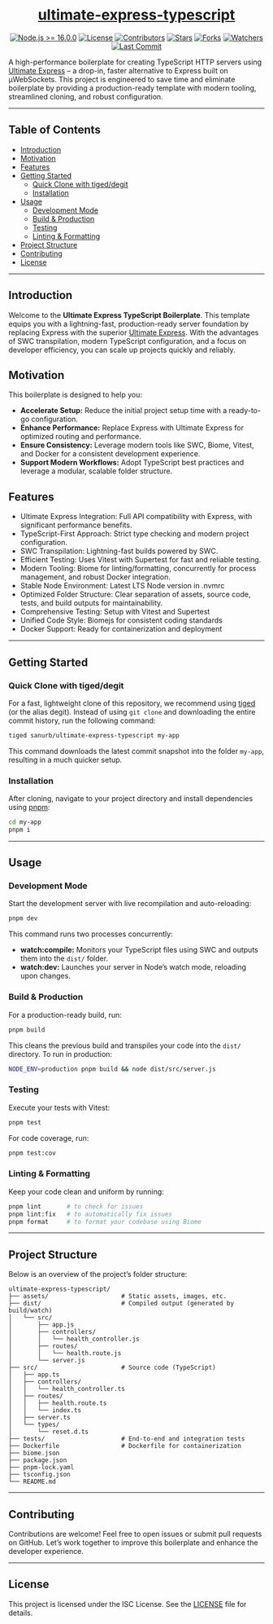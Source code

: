 <div align = "center">

<h1><a href="https://github.com/sanurb/ultimate-express-typescript">ultimate-express-typescript</a></h1>

[![Node.js >= 16.0.0](https://img.shields.io/badge/Node.js-%3E=16.0.0-green)](https://nodejs.org)
[![License](https://img.shields.io/github/license/sanurb/ultimate-express-typescript?style=flat&color=eee&label=)](https://github.com/sanurb/ultimate-express-typescript/blob/main/LICENSE)
[![Contributors](https://img.shields.io/github/contributors/sanurb/ultimate-express-typescript?style=flat&color=ffaaf2&label=People)](https://github.com/sanurb/ultimate-express-typescript/graphs/contributors)
[![Stars](https://img.shields.io/github/stars/sanurb/ultimate-express-typescript?style=flat&color=98c379&label=Stars)](https://github.com/sanurb/ultimate-express-typescript/stargazers)
[![Forks](https://img.shields.io/github/forks/sanurb/ultimate-express-typescript?style=flat&color=66a8e0&label=Forks)](https://github.com/sanurb/ultimate-express-typescript/network/members)
[![Watchers](https://img.shields.io/github/watchers/sanurb/ultimate-express-typescript?style=flat&color=f5d08b&label=Watches)](https://github.com/sanurb/ultimate-express-typescript/watchers)
[![Last Commit](https://img.shields.io/github/last-commit/sanurb/ultimate-express-typescript?style=flat&color=e06c75&label=)](https://github.com/sanurb/ultimate-express-typescript/pulse)

</div>

A high-performance boilerplate for creating TypeScript HTTP servers using [Ultimate Express](https://github.com/dimdenGD/ultimate-express) – a drop-in, faster alternative to Express built on µWebSockets. This project is engineered to save time and eliminate boilerplate by providing a production-ready template with modern tooling, streamlined cloning, and robust configuration.

---

## Table of Contents

- [Introduction](#introduction)
- [Motivation](#motivation)
- [Features](#features)
- [Getting Started](#getting-started)
  - [Quick Clone with tiged/degit](#quick-clone-with-tigeddegit)
  - [Installation](#installation)
- [Usage](#usage)
  - [Development Mode](#development-mode)
  - [Build & Production](#build--production)
  - [Testing](#testing)
  - [Linting & Formatting](#linting--formatting)
- [Project Structure](#project-structure)
- [Contributing](#contributing)
- [License](#license)
---

## Introduction

Welcome to the **Ultimate Express TypeScript Boilerplate**. This template equips you with a lightning-fast, production-ready server foundation by replacing Express with the superior [Ultimate Express](https://github.com/dimdenGD/ultimate-express). With the advantages of SWC transpilation, modern TypeScript configuration, and a focus on developer efficiency, you can scale up projects quickly and reliably.

## Motivation

This boilerplate is designed to help you:

- **Accelerate Setup:** Reduce the initial project setup time with a ready-to-go configuration.
- **Enhance Performance:** Replace Express with Ultimate Express for optimized routing and performance.
- **Ensure Consistency:** Leverage modern tools like SWC, Biome, Vitest, and Docker for a consistent development experience.
- **Support Modern Workflows:** Adopt TypeScript best practices and leverage a modular, scalable folder structure.

## Features

- Ultimate Express Integration: Full API compatibility with Express, with significant performance benefits.
- TypeScript-First Approach: Strict type checking and modern project configuration.
- SWC Transpilation: Lightning-fast builds powered by SWC.
- Efficient Testing: Uses Vitest with Supertest for fast and reliable testing.
- Modern Tooling: Biome for linting/formatting, concurrently for process management, and robust Docker integration.
- Stable Node Environment: Latest LTS Node version in .nvmrc
- Optimized Folder Structure: Clear separation of assets, source code, tests, and build outputs for maintainability.
- Comprehensive Testing: Setup with Vitest and Supertest
- Unified Code Style: Biomejs for consistent coding standards
- Docker Support: Ready for containerization and deployment

---

## Getting Started

### Quick Clone with tiged/degit

For a fast, lightweight clone of this repository, we recommend using [tiged](https://github.com/tiged/tiged) (or the alias degit). Instead of using `git clone` and downloading the entire commit history, run the following command:

```bash
tiged sanurb/ultimate-express-typescript my-app
```

This command downloads the latest commit snapshot into the folder `my-app`, resulting in a much quicker setup.

### Installation

After cloning, navigate to your project directory and install dependencies using [pnpm](https://pnpm.io/):

```bash
cd my-app
pnpm i
```

---

## Usage

### Development Mode

Start the development server with live recompilation and auto-reloading:

```bash
pnpm dev
```

This command runs two processes concurrently:
- **watch:compile:** Monitors your TypeScript files using SWC and outputs them into the `dist/` folder.
- **watch:dev:** Launches your server in Node’s watch mode, reloading upon changes.

### Build & Production

For a production-ready build, run:

```bash
pnpm build
```

This cleans the previous build and transpiles your code into the `dist/` directory. To run in production:

```bash
NODE_ENV=production pnpm build && node dist/src/server.js
```

### Testing

Execute your tests with Vitest:

```bash
pnpm test
```

For code coverage, run:

```bash
pnpm test:cov
```

### Linting & Formatting

Keep your code clean and uniform by running:

```bash
pnpm lint       # to check for issues
pnpm lint:fix   # to automatically fix issues
pnpm format     # to format your codebase using Biome
```

---

## Project Structure

Below is an overview of the project’s folder structure:

```
ultimate-express-typescript/
├── assets/                    # Static assets, images, etc.
├── dist/                      # Compiled output (generated by build/watch)
│   └── src/
│       ├── app.js
│       ├── controllers/
│       │   └── health_controller.js
│       ├── routes/
│       │   └── health.route.js
│       └── server.js
├── src/                       # Source code (TypeScript)
│   ├── app.ts
│   ├── controllers/
│   │   └── health_controller.ts
│   ├── routes/
│   │   ├── health.route.ts
│   │   └── index.ts
│   ├── server.ts
│   └── types/
│       └── reset.d.ts
├── tests/                     # End-to-end and integration tests
├── Dockerfile                 # Dockerfile for containerization
├── biome.json
├── package.json
├── pnpm-lock.yaml
├── tsconfig.json
└── README.md
```
---

## Contributing

Contributions are welcome!
Feel free to open issues or submit pull requests on GitHub. Let’s work together to improve this boilerplate and enhance the developer experience.

---

## License

This project is licensed under the ISC License. See the [LICENSE](LICENSE) file for details.
